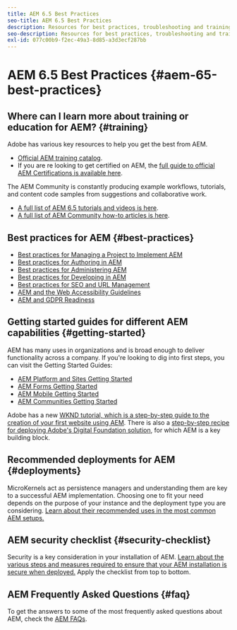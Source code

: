 ```yaml
---
title: AEM 6.5 Best Practices
seo-title: AEM 6.5 Best Practices
description: Resources for best practices, troubleshooting and training for AEM 6.5
seo-description: Resources for best practices, troubleshooting and training for AEM 6.5
exl-id: 077c00b9-f2ec-49a3-8d85-a3d3ecf287bb
---
```

# AEM 6.5 Best Practices {#aem-65-best-practices}

## Where can I learn more about training or education for AEM? {#training}

Adobe has various key resources to help you get the best from AEM.

* [Official AEM training catalog](https://training.adobe.com/training/current-courses.html#solution=adobeExperienceManager&p=1).
* If you are re looking to get certified on AEM, the [full guide to official AEM Certifications is available here](https://training.adobe.com/certification/exams.html#p=1&solution=adobeExperienceManager).

The AEM Community is constantly producing example workflows, tutorials, and content code samples from suggestions and collaborative work.

* [A full list of AEM 6.5 tutorials and videos is here](https://experienceleague.adobe.com/docs/experience-manager-tutorials.html).
* [A full list of AEM Community how-to articles is here](https://experienceleaguecommunities.adobe.com/t5/adobe-experience-manager/ct-p/adobe-experience-manager-community).

## Best practices for AEM {#best-practices}

* [Best practices for Managing a Project to Implement AEM](/help/managing/best-practices.md)
* [Best practices for Authoring in AEM](/help/sites-authoring/best-practices.md)
* [Best practices for Administering AEM](/help/sites-administering/administer-best-practices.md)
* [Best practices for Developing in AEM](/help/sites-developing/best-practices.md)
* [Best practices for SEO and URL Management](/help/managing/seo-and-url-management.md)
* [AEM and the Web Accessibility Guidelines](/help/managing/web-accessibility.md)
* [AEM and GDPR Readiness](/help/managing/data-protection-and-privacy.md)

## Getting started guides for different AEM capabilities {#getting-started}

AEM has many uses in organizations and is broad enough to deliver functionality across a company. If you're looking to dig into first steps, you can visit the Getting Started Guides:

* [AEM Platform and Sites Getting Started](/help/sites-deploying/deploy.md#getting-started)
* [AEM Forms Getting Started](/help/forms/using/introduction-aem-forms.md)
* [AEM Mobile Getting Started](/help/mobile/getting-started-aem-mobile.md)
* [AEM Communities Getting Started](/help/communities/getting-started.md)

Adobe has a new [WKND tutorial, which is a step-by-step guide to the creation of your first website using AEM](https://experienceleague.adobe.com/docs/experience-manager-learn/getting-started-wknd-tutorial-develop/overview.html). There is also a [step-by-step recipe for deploying Adobe's Digital Foundation solution](https://experienceleague.adobe.com/#courses), for which AEM is a key building block.

## Recommended deployments for AEM {#deployments}

MicroKernels act as persistence managers and understanding them are key to a successful AEM implementation. Choosing one to fit your need depends on the purpose of your instance and the deployment type you are considering. [Learn about their recommended uses in the most common AEM setups.](/help/sites-deploying/recommended-deploys.md)

## AEM security checklist {#security-checklist}

Security is a key consideration in your installation of AEM. [Learn about the various steps and measures required to ensure that your AEM installation is secure when deployed.](/help/sites-administering/security-checklist.md) Apply the checklist from top to bottom.

## AEM Frequently Asked Questions {#faq}

To get the answers to some of the most frequently asked questions about AEM, check the [AEM FAQs](/help/sites-administering/aem-faqs.md).
